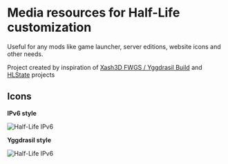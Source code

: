 # Media resources for Half-Life customization

Useful for any mods like game launcher, server editions, website icons and other needs.

Project created by inspiration of [Xash3D FWGS / Yggdrasil Build](https://github.com/YGGverse/xash3d-fwgs/branches) and [HLState](https://github.com/YGGverse/HLState) projects

## Icons

**IPv6 style**

![Half-Life IPv6](https://github.com/YGGverse/half-life-media/blob/main/icon/128/half-life-icon-ipv6.png?raw=true)

**Yggdrasil style**

![Half-Life IPv6](https://github.com/YGGverse/half-life-media/blob/main/icon/128/half-life-icon-yggdrasil.png?raw=true)